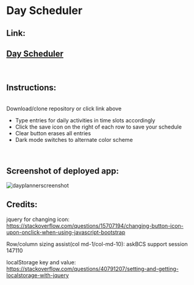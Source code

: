 <h1> Day Scheduler </h1>

## Link:

<h2><a href="https://mbenson025.github.io/day-scheduler/">Day Scheduler</a></h2>

<br>

## Instructions:

<br>
Download/clone repository or click link above

- Type entries for daily activities in time slots accordingly
- Click the save icon on the right of each row to save your schedule
- Clear button erases all entries
- Dark mode switches to alternate color scheme

<br>

## Screenshot of deployed app:

![dayplannerscreenshot](https://user-images.githubusercontent.com/35643709/167313368-c8a3ebb1-2a79-4ce6-b0ec-8c412321c2c1.JPG)

## Credits:

jquery for changing icon:
https://stackoverflow.com/questions/15707194/changing-button-icon-upon-onclick-when-using-javascript-bootstrap

Row/column sizing assist(col md-1/col-md-10):
askBCS support session 147110

localStorage key and value:
https://stackoverflow.com/questions/40791207/setting-and-getting-localstorage-with-jquery
